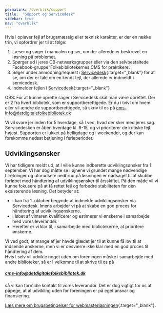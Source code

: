 ```yaml
---
permalink: /overblik/support
title:  "Support og Servicedesk"
sidebar: true
nav: "overblik"
---
```


Hvis I oplever fejl af brugsmæssig eller teknisk karakter, er der en række trin, vi opfordrer jer til at følge:  

1. Læser og søger i manualen og ser, om der allerede er beskrevet en løsning på problemet.  
2. Spørger ud i jeres CB-netværksgrupper eller via den selvbestaltede Facebook-gruppe ’Folkebibliotekernes CMS for praktikere’.  
3. Søger under anmodning/request i [Servicedesk](https://detdigitalefolkebibliotek.atlassian.net/servicedesk){:target="_blank"} for at se, om der er tale om en kendt fejl, der allerede er indmeldt i servicedesk. 
4. Indmelder fejlen i [Servicedesk](https://detdigitalefolkebibliotek.atlassian.net/servicedesk){:target="_blank"}

OBS: For at kunne oprette sager i Servicedesk skal man være oprettet. Der er 2 fra hvert bibliotek, som er supportberettigede. Er du i tvivl om hvem eller vil ændre de supportberettigede, så skriv til os på [cms-info@detdigitalefolkebibliotek.dk](mailto:cms-info@detdigitalefolkebibliotek.dk)

Vi vil svare jer inden for 5 hverdage, så I ved, hvad der sker med jeres sag. Servicedesken er åben hverdage kl. 9-15, og vi prioriterer de kritiske fejl højest. 
Supporten er lukket på helligdage og i weekender, og der kan forekomme nedsat betjening i ferieperioder.


## Udviklingsønsker 
Vi har tidligere meldt ud, at I ville kunne indberette udviklingsønsker fra 1. september. Vi har dog måtte se i øjnene vi grundet mange nødvendige tilretninger og uforudsete nedbrud på løsningen er nødsaget til at skubbe forløbet med håndtering af udviklingsønsker til årsskiftet. På den måde vil vi kunne fokusere på at få rettet fejl og forbedre stabiliteten for den eksisterende løsning. 
Det betyder at: 
- I kan fra 1. oktober begynde at indmelde udviklingsønsker via Servicedesk. Imens arbejder vi på at skabe en god proces for håndtering af udviklingsønskerne. 
- I løbet af vinteren kvalificerer og estimerer vi ønskerne i samarbejde med vores leverandør. 
- Herefter er vi klar til, i samarbejde med bibliotekerne, at prioritere ønskerne. 
 
Vi ved godt, at mange af jer havde glædet jer til at kunne få lov til at indsende ønskerne, men vi er desværre ikke klar med en god proces til håndtering af dem.  
Hvis I selv vil udvikle noget uden om foreningen måske i samarbejde med andre biblioteker, så er I velkomne til at skrive til os på
##### [cms-info@detdigitalefolkebibliotek.dk](mailto:cms-info@detdigitalefolkebibliotek.dk) 
så vi kan formidle kontakt til vores leverandør. Det er dog vigtigt for os at påpege, at al udvikling uden for foreningen er på eget ansvar og finansiering.

[Læs mere om brugsbetingelser for webmasterløsningen](https://detdigitalefolkebibliotek.dk/sites/default/files/brugsbetingelser_webmasterplanen.pdf){:target="_blank"}.
